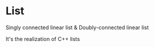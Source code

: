 # List
Singly connected linear list &amp; Doubly-connected linear list

It's the realization of C++ lists
